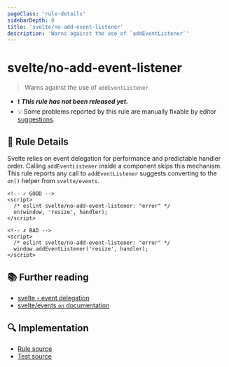 ```yaml
---
pageClass: 'rule-details'
sidebarDepth: 0
title: 'svelte/no-add-event-listener'
description: 'Warns against the use of `addEventListener`'
---
```


# svelte/no-add-event-listener

> Warns against the use of `addEventListener`

- :exclamation: <badge text="This rule has not been released yet." vertical="middle" type="error"> **_This rule has not been released yet._** </badge>
- :bulb: Some problems reported by this rule are manually fixable by editor [suggestions](https://eslint.org/docs/developer-guide/working-with-rules#providing-suggestions).

## :book: Rule Details

Svelte relies on event delegation for performance and predictable handler order. Calling `addEventListener` inside a component skips this mechanism. This rule reports any call to `addEventListener` suggests converting to the `on()` helper from `svelte/events`.

<!--eslint-skip-->

```svelte
<!-- ✓ GOOD -->
<script>
  /* eslint svelte/no-add-event-listener: "error" */
  on(window, 'resize', handler);
</script>
```

<!--eslint-skip-->

```svelte
<!-- ✗ BAD -->
<script>
  /* eslint svelte/no-add-event-listener: "error" */
  window.addEventListener('resize', handler);
</script>
```

## :books: Further reading

- [svelte - event delegation]
- [svelte/events `on` documentation]

[svelte - event delegation]: https://svelte.dev/docs/svelte/basic-markup#Events-Event-delegation
[svelte/events `on` documentation]: https://svelte.dev/docs/svelte/svelte-events#on

## :mag: Implementation

- [Rule source](https://github.com/sveltejs/eslint-plugin-svelte/blob/main/packages/eslint-plugin-svelte/src/rules/no-add-event-listener.ts)
- [Test source](https://github.com/sveltejs/eslint-plugin-svelte/blob/main/packages/eslint-plugin-svelte/tests/src/rules/no-add-event-listener.ts)
